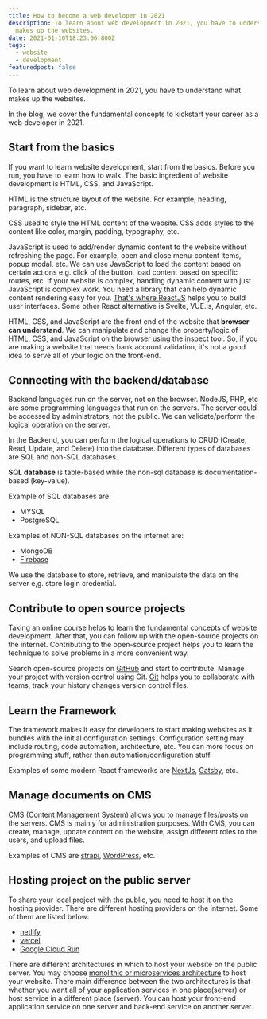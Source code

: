 ```yaml
---
title: How to become a web developer in 2021
description: To learn about web development in 2021, you have to understand what
  makes up the websites.
date: 2021-01-10T18:23:06.800Z
tags:
  - website
  - development
featuredpost: false
---
```

To learn about web development in 2021, you have to understand what makes up the websites.

In the blog, we cover the fundamental concepts to kickstart your career as a web developer in 2021.

## Start from the basics

If you want to learn website development, start from the basics. Before you run, you have to learn how to walk. The basic ingredient of website development is HTML, CSS, and JavaScript.

HTML is the structure layout of the website. For example, heading, paragraph, sidebar, etc.

CSS used to style the HTML content of the website. CSS adds styles to the content like color, margin, padding, typography, etc.

JavaScript is used to add/render dynamic content to the website without refreshing the page. For example, open and close menu-content items, popup modal, etc. We can use JavaScript to load the content based on certain actions e.g. click of the button, load content based on specific routes, etc. If your website is complex, handling dynamic content with just JavaScript is complex work. You need a library that can help dynamic content rendering easy for you. [That's where ReactJS](https://taimoorsattar.dev/blogs/why-need-for-react-js) helps you to build user interfaces. Some other React alternative is Svelte, VUE.js, Angular, etc.

HTML, CSS, and JavaScript are the front end of the website that **browser can understand**. We can manipulate and change the property/logic of HTML, CSS, and JavaScript on the browser using the inspect tool. So, if you are making a website that needs bank account validation, it's not a good idea to serve all of your logic on the front-end.

## Connecting with the backend/database

Backend languages run on the server, not on the browser. NodeJS, PHP, etc are some programming languages that run on the servers. The server could be accessed by administrators, not the public. We can validate/perform the logical operation on the server.

In the Backend, you can perform the logical operations to CRUD (Create, Read, Update, and Delete) into the database. Different types of databases are SQL and non-SQL databases.

**SQL database** is table-based while the non-sql database is documentation-based (key-value).

Example of SQL databases are:

- MYSQL
- PostgreSQL

Examples of NON-SQL databases on the internet are:

- MongoDB
- [Firebase](https://firebase.google.com)

We use the database to store, retrieve, and manipulate the data on the server e,g. store login credential.

## Contribute to open source projects

Taking an online course helps to learn the fundamental concepts of website development. After that, you can follow up with the open-source projects on the internet. Contributing to the open-source project helps you to learn the technique to solve problems in a more convenient way.

Search open-source projects on [GitHub](https://github.com) and start to contribute. Manage your project with version control using Git. [Git](https://git-scm.com) helps you to collaborate with teams, track your history changes version control files.

## Learn the Framework

The framework makes it easy for developers to start making websites as it bundles with the initial configuration settings. Configuration setting may include routing, code automation, architecture, etc. You can more focus on programming stuff, rather than automation/configuration stuff.

Examples of some modern React frameworks are [NextJs](https://nextjs.org), [Gatsby](https://www.gatsbyjs.com/), etc.

## Manage documents on CMS

CMS (Content Management System) allows you to manage files/posts on the servers. CMS is mainly for administration purposes. With CMS, you can create, manage, update content on the website, assign different roles to the users, and upload files.

Examples of CMS are [strapi](https://strapi.io), [WordPress](https://taimoorsattar.dev/blogs/wordpress), etc.

## Hosting project on the public server

To share your local project with the public, you need to host it on the hosting provider. There are different hosting providers on the internet. Some of them are listed below:

- [netlify](https://www.netlify.com)
- [vercel](https://vercel.com)
- [Google Cloud Run](https://cloud.google.com/run)

There are different architectures in which to host your website on the public server. You may choose [monolithic or microservices architecture](https://taimoorsattar.dev/blogs/monolithic-and-microservice-architecture-for-website-development) to host your website. There main difference between the two architectures is that whether you want all of your application services in one place(server) or host service in a different place (server). You can host your front-end application service on one server and back-end service on another server.